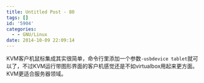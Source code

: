 ```yaml
---
title: Untitled Post - 80
tags: []
id: '5904'
categories:
  - - GNU/Linux
date: 2014-10-09 22:09:14
---
```


KVM客户机鼠标集成其实很简单，命令行里添加一个参数`-usbdevice tablet`就可以了，不过KVM运行带图形界面的客户机感觉还是不如virtualbox用起来更方面。KVM更适合服务器领域。